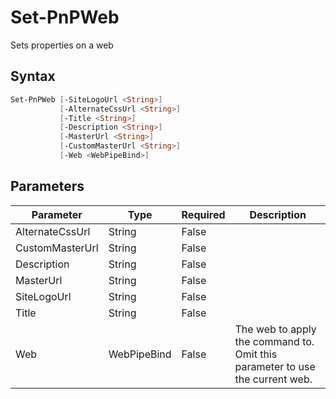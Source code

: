 # Set-PnPWeb
Sets properties on a web
## Syntax
```powershell
Set-PnPWeb [-SiteLogoUrl <String>]
           [-AlternateCssUrl <String>]
           [-Title <String>]
           [-Description <String>]
           [-MasterUrl <String>]
           [-CustomMasterUrl <String>]
           [-Web <WebPipeBind>]
```


## Parameters
Parameter|Type|Required|Description
---------|----|--------|-----------
|AlternateCssUrl|String|False||
|CustomMasterUrl|String|False||
|Description|String|False||
|MasterUrl|String|False||
|SiteLogoUrl|String|False||
|Title|String|False||
|Web|WebPipeBind|False|The web to apply the command to. Omit this parameter to use the current web.|
